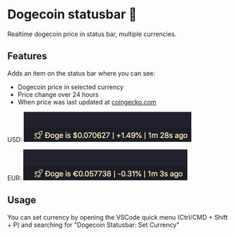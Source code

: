 # Dogecoin statusbar 🚀

Realtime dogecoin price in status bar, multiple currencies.

## Features

Adds an item on the status bar where you can see:
- Dogecoin price in selected currency
- Price change over 24 hours
- When price was last updated at [coingecko.com](https://www.coingecko.com/)

USD: 
![Example in USD](images/screenshotUSD.png)  

EUR: 
![Example in EUR](images/screenshotEUR.png)

## Usage

You can set currency by opening the VSCode quick menu (Ctrl/CMD + Shift + P) and searching for "Dogecoin Statusbar: Set Currency"